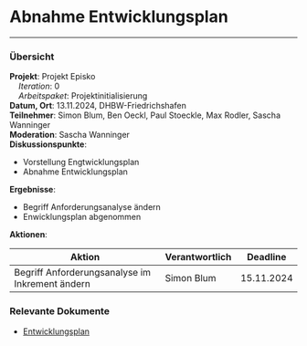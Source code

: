# Abnahme Entwicklungsplan
---

### Übersicht

**Projekt**: Projekt Episko \
&nbsp;&nbsp;&nbsp;&nbsp;_Iteration_: 0\
&nbsp;&nbsp;&nbsp;&nbsp;_Arbeitspaket_: Projektinitialisierung\
**Datum, Ort**: 13.11.2024, DHBW-Friedrichshafen \
**Teilnehmer**: Simon Blum, Ben Oeckl, Paul Stoeckle, Max Rodler, Sascha Wanninger \
**Moderation**: Sascha Wanninger\
**Diskussionspunkte**: 

- Vorstellung Engtwicklungsplan
- Abnahme Entwicklungsplan

**Ergebnisse**: 

- Begriff Anforderungsanalyse ändern
- Enwicklungsplan abgenommen

**Aktionen**:

| Aktion                                          | Verantwortlich | Deadline   |
|-------------------------------------------------|----------------|------------|
| Begriff Anforderungsanalyse im Inkrement ändern | Simon Blum     | 15.11.2024 |

### Relevante Dokumente

- [Entwicklungsplan](../Inkremente/00/Entwicklungsplan.md)
